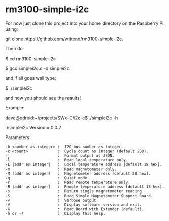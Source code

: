 # rm3100-simple-i2c

For now just clone this project into your home directory on the Raspberry Pi using:

git clone https://github.com/wittend/rm3100-simple-i2c.  

Then do:

$ cd rm3100-simple-i2c

$ gcc simplei2c.c -o simplei2c

and if all goes well type:

$ ./simplei2c

and now you should see the results!

Example:

dave@odroid:~/projects/SWx-C/i2c-c$ ./simplei2c -h

./simplei2c Version = 0.0.2

Parameters:

    -b <number as integer> :  I2C bus number as integer.
    -c <count>             :  Cycle count as integer (default 200).
    -j                     :  Format output as JSON.
    -l                     :  Read local temperature only.
    -L [addr as integer]   :  Local temperature address [default 19 hex].
    -m                     :  Read magnetometer only.
    -M [addr as integer]   :  Magnetometer address [default 20 hex].
    -q                     :  Quiet mode.
    -r                     :  Read remote temperature only.
    -R [addr as integer]   :  Remote temperature address [default 18 hex].
    -s                     :  Return single magnetometer reading.
    -S                     :  Read Simple Magnetometer Support Board.
    -v                     :  Verbose output.
    -V                     :  Display software version and exit.
    -X                     :  Read Board with Extender (default).
    -h or -?               :  Display this help.

